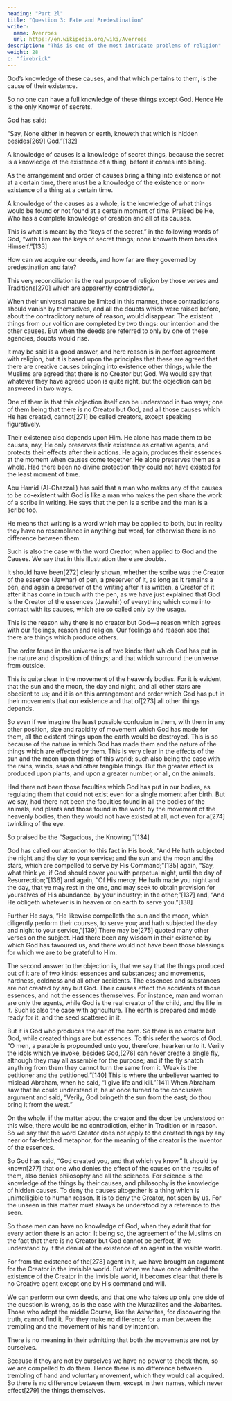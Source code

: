 ```yaml
---
heading: "Part 2l"
title: "Question 3: Fate and Predestination"
writer:
  name: Averroes
  url: https://en.wikipedia.org/wiki/Averroes
description: "This is one of the most intricate problems of religion"
weight: 28
c: "firebrick"
---
```




God’s knowledge of these causes, and that which pertains to them, is the cause of their existence. 

So no one can have a full knowledge of these things except God. Hence He is the only Knower of secrets.

God has said:

"Say, None either in heaven or earth, knoweth that which is hidden besides[269] God.”[132] 

A knowledge of causes is a knowledge of secret things, because the secret is a knowledge of the existence of a thing, before it comes into being. 

As the arrangement and order of causes bring a thing into existence or not at a certain time, there must be a knowledge of the existence or non-existence of a thing at a certain time. 

A knowledge of the causes as a whole, is the knowledge of what things would be found or not found at a certain moment of time. Praised be He, Who has a complete knowledge of creation and all of its causes. 

This is what is meant by the “keys of the secret,” in the following words of God, “with Him are the keys of secret things; none knoweth them besides Himself.”[133]

How can we acquire our deeds, and how far are they governed by predestination and fate?

This very reconciliation is the real purpose of religion by those verses and Traditions[270] which are apparently contradictory. 

When their universal nature be limited in this manner, those contradictions should vanish by themselves, and all the doubts which were raised before, about the contradictory nature of reason, would disappear. The existent things from our volition are completed by two things: our intention and the other causes. But when the deeds are referred to only by one of these agencies, doubts would rise. 

It may be said is a good answer, and here reason is in perfect agreement with religion, but it is based upon the principles that these are agreed that there are creative causes bringing into existence other things; while the Muslims are agreed that there is no Creator but God. We would say that whatever they have agreed upon is quite right, but the objection can be answered in two ways. 

One of them is that this objection itself can be understood in two ways; one of them being that there is no Creator but God, and all those causes which He has created, cannot[271] be called creators, except speaking figuratively. 

Their existence also depends upon Him. He alone has made them to be causes, nay, He only preserves their existence as creative agents, and protects their effects after their actions. He again, produces their essences at the moment when causes come together. He alone preserves them as a whole. Had there been no divine protection they could not have existed for the least moment of time. 

Abu Hamid (Al-Ghazzali) has said that a man who makes any of the causes to be co-existent with God is like a man who makes the pen share the work of a scribe in writing. He says that the pen is a scribe and the man is a scribe too. 

He means that writing is a word which may be applied to both, but in reality they have no resemblance in anything but word, for otherwise there is no difference between them. 

Such is also the case with the word Creator, when applied to God and the Causes. We say that in this illustration there are doubts. 

It should have been[272] clearly shown, whether the scribe was the Creator of the essence (Jawhar) of pen, a preserver of it, as long as it remains a pen, and again a preserver of the writing after it is written, a Creator of it after it has come in touch with the pen, as we have just explained that God is the Creator of the essences (Jawahir) of everything which come into contact with its causes, which are so called only by the usage. 

This is the reason why there is no creator but God—a reason which agrees with our feelings, reason and religion. Our feelings and reason see that there are things which produce others. 

The order found in the universe is of two kinds: that which God has put in the nature and disposition of things; and that which surround the universe from outside. 

This is quite clear in the movement of the heavenly bodies. For it is evident that the sun and the moon, the day and night, and all other stars are obedient to us; and it is on this arrangement and order which God has put in their movements that our existence and that of[273] all other things depends. 

So even if we imagine the least possible confusion in them, with them in any other position, size and rapidity of movement which God has made for them, all the existent things upon the earth would be destroyed. This is so because of the nature in which God has made them and the nature of the things which are effected by them. This is very clear in the effects of the sun and the moon upon things of this world; such also being the case with the rains, winds, seas and other tangible things. But the greater effect is produced upon plants, and upon a greater number, or all, on the animals. 

Had there not been those faculties which God has put in our bodies, as regulating them that could not exist even for a single moment after birth. But we say, had there not been the faculties found in all the bodies of the animals, and plants and those found in the world by the movement of the heavenly bodies, then they would not have existed at all, not even for a[274] twinkling of the eye. 

So praised be the “Sagacious, the Knowing.”[134] 

God has called our attention to this fact in His book, “And He hath subjected the night and the day to your service; and the sun and the moon and the stars, which are compelled to serve by His Command;”[135] again, “Say, what think ye, if God should cover you with perpetual night, until the day of Resurrection;”[136] and again, “Of His mercy, He hath made you night and the day, that ye may rest in the one, and may seek to obtain provision for yourselves of His abundance, by your industry; in the other;”[137] and, “And He obligeth whatever is in heaven or on earth to serve you.”[138] 

Further He says, “He likewise compelleth the sun and the moon, which diligently perform their courses, to serve you; and hath subjected the day and night to your service,”[139] There may be[275] quoted many other verses on the subject. Had there been any wisdom in their existence by which God has favoured us, and there would not have been those blessings for which we are to be grateful to Him.

The second answer to the objection is, that we say that the things produced out of it are of two kinds: essences and substances; and movements, hardness, coldness and all other accidents. The essences and substances are not created by any but God. Their causes effect the accidents of those essences, and not the essences themselves. For instance, man and woman are only the agents, while God is the real creator of the child, and the life in it. Such is also the case with agriculture. The earth is prepared and made ready for it, and the seed scattered in it. 

But it is God who produces the ear of the corn. So there is no creator but God, while created things are but essences. To this refer the words of God. “O men, a parable is propounded unto you, therefore, hearken unto it. Verily the idols which ye invoke, besides God,[276] can never create a single fly, although they may all assemble for the purpose; and if the fly snatch anything from them they cannot turn the same from it. Weak is the petitioner and the petitioned.”[140] This is where the unbeliever wanted to mislead Abraham, when he said, “I give life and kill.”[141] When Abraham saw that he could understand it, he at once turned to the conclusive argument and said, “Verily, God bringeth the sun from the east; do thou bring it from the west.”

On the whole, if the matter about the creator and the doer be understood on this wise, there would be no contradiction, either in Tradition or in reason. So we say that the word Creator does not apply to the created things by any near or far-fetched metaphor, for the meaning of the creator is the inventor of the essences. 

So God has said, “God created you, and that which ye know.” It should be known[277] that one who denies the effect of the causes on the results of them, also denies philosophy and all the sciences. For science is the knowledge of the things by their causes, and philosophy is the knowledge of hidden causes. To deny the causes altogether is a thing which is unintelligible to human reason. It is to deny the Creator, not seen by us. For the unseen in this matter must always be understood by a reference to the seen.

So those men can have no knowledge of God, when they admit that for every action there is an actor. It being so, the agreement of the Muslims on the fact that there is no Creator but God cannot be perfect, if we understand by it the denial of the existence of an agent in the visible world. 

For from the existence of the[278] agent in it, we have brought an argument for the Creator in the invisible world. But when we have once admitted the existence of the Creator in the invisible world, it becomes clear that there is no Creative agent except one by His command and will. 

We can perform our own deeds, and that one who takes up only one side of the question is wrong, as is the case with the Mutazilites and the Jabarites. Those who adopt the middle Course, like the Asharites, for discovering the truth, cannot find it. For they make no difference for a man between the trembling and the movement of his hand by intention. 

There is no meaning in their admitting that both the movements are not by ourselves. 

Because if they are not by ourselves we have no power to check them, so we are compelled to do them. Hence there is no difference between trembling of hand and voluntary movement, which they would call acquired. So there is no difference between them, except in their names, which never effect[279] the things themselves.

